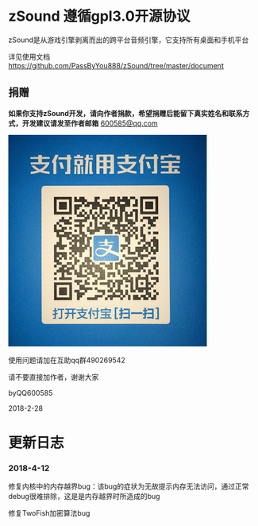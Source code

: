 # zSound 遵循gpl3.0开源协议

zSound是从游戏引擎剥离而出的跨平台音频引擎，它支持所有桌面和手机平台

详见使用文档 https://github.com/PassByYou888/zSound/tree/master/document


## 捐赠

**如果你支持zSound开发，请向作者捐款，希望捐赠后能留下真实姓名和联系方式，开发建议请发至作者邮箱** [600585@qq.com](mailto:600585@qq.com "600585@qq.com")

![](alipay.jpg)


使用问题请加在互助qq群490269542
 
请不要直接加作者，谢谢大家


byQQ600585

2018-2-28



# 更新日志

### 2018-4-12

修复内核中的内存越界bug：该bug的症状为无故提示内存无法访问，通过正常debug很难排除，这是是内存越界时所造成的bug

修复TwoFish加密算法bug

